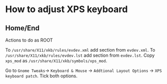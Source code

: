 # How to adjust XPS keyboard

## Home/End

Actions to do as ROOT

To `/usr/share/X11/xkb/rules/evdev.xml` add section from `evdev.xml`.
To `/usr/share/X11/xkb/rules/evdev.lst` add section from `evdev.lst`.
Copy `xps_mod` as `/usr/share/X11/xkb/symbols/xps_mod`.

Go to `Gnome Tweaks`-> `Keyboard & Mouse` -> `Addtional Layout Options` -> `XPS keyboard patch`. Tick both options.
